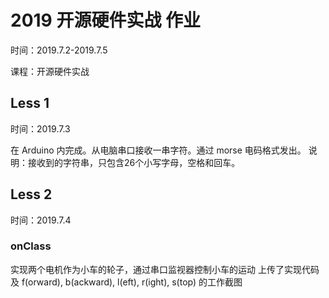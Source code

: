 # 2019 开源硬件实战 作业

时间：2019.7.2-2019.7.5

课程：开源硬件实战
## Less 1
时间：2019.7.3

在 Arduino 内完成。从电脑串口接收一串字符。通过 morse 电码格式发出。
说明：接收到的字符串，只包含26个小写字母，空格和回车。
## Less 2
时间：2019.7.4

### onClass
实现两个电机作为小车的轮子，通过串口监视器控制小车的运动
上传了实现代码及 f(orward), b(ackward), l(eft), r(ight), s(top) 的工作截图


